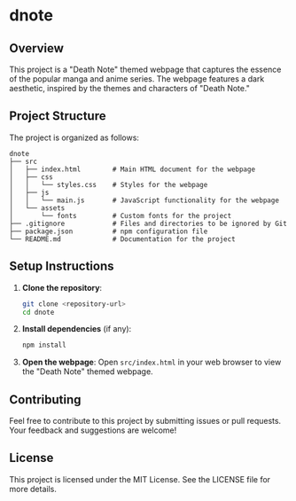 # dnote

## Overview
This project is a "Death Note" themed webpage that captures the essence of the popular manga and anime series. The webpage features a dark aesthetic, inspired by the themes and characters of "Death Note."

## Project Structure
The project is organized as follows:

```
dnote
├── src
│   ├── index.html        # Main HTML document for the webpage
│   ├── css
│   │   └── styles.css    # Styles for the webpage
│   ├── js
│   │   └── main.js       # JavaScript functionality for the webpage
│   └── assets
│       └── fonts         # Custom fonts for the project
├── .gitignore            # Files and directories to be ignored by Git
├── package.json          # npm configuration file
└── README.md             # Documentation for the project
```

## Setup Instructions
1. **Clone the repository**:
   ```bash
   git clone <repository-url>
   cd dnote
   ```

2. **Install dependencies** (if any):
   ```bash
   npm install
   ```

3. **Open the webpage**:
   Open `src/index.html` in your web browser to view the "Death Note" themed webpage.

## Contributing
Feel free to contribute to this project by submitting issues or pull requests. Your feedback and suggestions are welcome!

## License
This project is licensed under the MIT License. See the LICENSE file for more details.